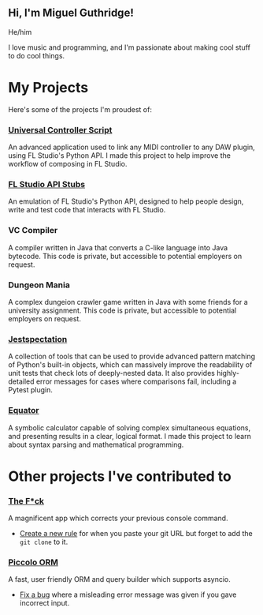 ## Hi, I'm Miguel Guthridge!

He/him

I love music and programming, and I'm passionate about making cool stuff to do cool things.

# My Projects
Here's some of the projects I'm proudest of:

### [Universal Controller Script](https://github.com/MiguelGuthridge/Universal-Controller-Script)
An advanced application used to link any MIDI controller to any DAW plugin, using FL Studio's
Python API. I made this project to help improve the workflow of composing in FL Studio.

### [FL Studio API Stubs](https://github.com/MiguelGuthridge/FL-Studio-API-Stubs)
An emulation of FL Studio's Python API, designed to help people design, write and test code that
interacts with FL Studio.

### VC Compiler
A compiler written in Java that converts a C-like language into Java bytecode. This code is private,
but accessible to potential employers on request.

### Dungeon Mania
A complex dungeion crawler game written in Java with some friends for a university assignment.
This code is private, but accessible to potential employers on request.

### [Jestspectation](https://github.com/MiguelGuthridge/Jestspectation)
A collection of tools that can be used to provide advanced pattern matching of Python's built-in
objects, which can massively improve the readability of unit tests that check lots of deeply-nested
data. It also provides highly-detailed error messages for cases where comparisons fail, including a
Pytest plugin.

### [Equator](https://github.com/MiguelGuthridge/Equator)
A symbolic calculator capable of solving complex simultaneous equations, and presenting results in
a clear, logical format. I made this project to learn about syntax parsing and mathematical
programming.

# Other projects I've contributed to

### [The F\*ck](https://github.com/nvbn/thefuck)
A magnificent app which corrects your previous console command.
* [Create a new rule](https://github.com/nvbn/thefuck/pull/1302) for when you paste your git URL
  but forget to add the `git clone` to it.

### [Piccolo ORM](https://github.com/piccolo-orm/piccolo)
A fast, user friendly ORM and query builder which supports asyncio.
* [Fix a bug](https://github.com/piccolo-orm/piccolo/pull/673) where a misleading error message 
  was given if you gave incorrect input.
